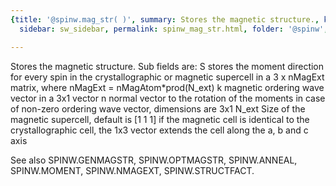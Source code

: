 ```yaml
---
{title: '@spinw.mag_str( )', summary: Stores the magnetic structure., keywords: sample,
  sidebar: sw_sidebar, permalink: spinw_mag_str.html, folder: '@spinw', mathjax: 'true'}

---
```

Stores the magnetic structure.
Sub fields are:
  S       stores the moment direction for every spin in the
          crystallographic or magnetic supercell in a
          3 x nMagExt matrix, where nMagExt = nMagAtom*prod(N_ext)
  k       magnetic ordering wave vector in a 3x1 vector
  n       normal vector to the rotation of the moments in
          case of non-zero ordering wave vector, dimensions are
          3x1
  N_ext   Size of the magnetic supercell, default is [1 1 1]
          if the magnetic cell is identical to the
          crystallographic cell, the 1x3 vector extends the
          cell along the a, b and c axis
 
See also SPINW.GENMAGSTR, SPINW.OPTMAGSTR, SPINW.ANNEAL, SPINW.MOMENT, SPINW.NMAGEXT, SPINW.STRUCTFACT.

